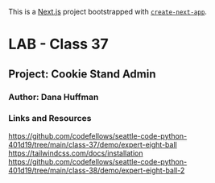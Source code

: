 This is a [Next.js](https://nextjs.org/) project bootstrapped with [`create-next-app`](https://github.com/vercel/next.js/tree/canary/packages/create-next-app).

# LAB - Class 37

## Project: Cookie Stand Admin

### Author: Dana Huffman

### Links and Resources

https://github.com/codefellows/seattle-code-python-401d19/tree/main/class-37/demo/expert-eight-ball
https://tailwindcss.com/docs/installation
https://github.com/codefellows/seattle-code-python-401d19/tree/main/class-38/demo/expert-eight-ball-2
